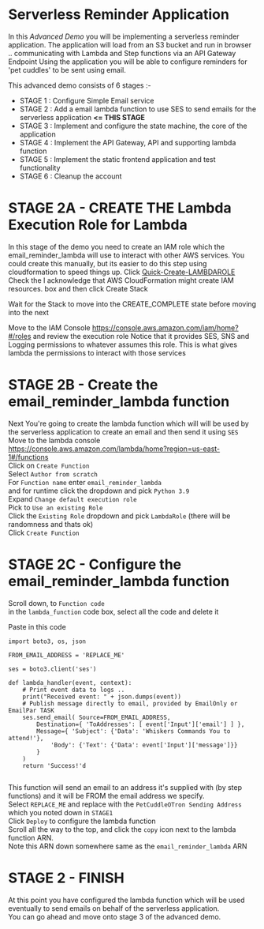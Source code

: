 # Serverless Reminder Application

In this _Advanced Demo_ you will be implementing a serverless reminder application.
The application will load from an S3 bucket and run in browser
.. communicating with Lambda and Step functions via an API Gateway Endpoint
Using the application you will be able to configure reminders for 'pet cuddles' to be sent using email.

This advanced demo consists of 6 stages :-

- STAGE 1 : Configure Simple Email service 
- STAGE 2 : Add a email lambda function to use SES to send emails for the serverless application **<= THIS STAGE**
- STAGE 3 : Implement and configure the state machine, the core of the application
- STAGE 4 : Implement the API Gateway, API and supporting lambda function
- STAGE 5 : Implement the static frontend application and test functionality
- STAGE 6 : Cleanup the account

# STAGE 2A - CREATE THE Lambda Execution Role for Lambda

In this stage of the demo you need to create an IAM role which the email_reminder_lambda will use to interact with other AWS services.
You could create this manually, but its easier to do this step using cloudformation to speed things up.
Click [Quick-Create-LAMBDAROLE](https://console.aws.amazon.com/cloudformation/home?region=us-east-1#/stacks/quickcreate?templateURL=https://learn-cantrill-labs.s3.amazonaws.com/aws-serverless-pet-cuddle-o-tron/lambdarolecfn.yaml&stackName=LAMBDAROLE) Check the I acknowledge that AWS CloudFormation might create IAM resources. box and then click Create Stack

Wait for the Stack to move into the CREATE_COMPLETE state before moving into the next

Move to the IAM Console https://console.aws.amazon.com/iam/home?#/roles and review the execution role
Notice that it provides SES, SNS and Logging permissions to whatever assumes this role.
This is what gives lambda the permissions to interact with those services

# STAGE 2B - Create the email_reminder_lambda function

Next You're going to create the lambda function which will will be used by the serverless application to create an email and then send it using `SES`  
Move to the lambda console https://console.aws.amazon.com/lambda/home?region=us-east-1#/functions  
Click on `Create Function`  
Select `Author from scratch`  
For `Function name` enter `email_reminder_lambda`  
and for runtime click the dropdown and pick `Python 3.9`  
Expand `Change default execution role`  
Pick to `Use an existing Role`  
Click the `Existing Role` dropdown and pick `LambdaRole` (there will be randomness and thats ok)  
Click `Create Function`  

# STAGE 2C - Configure the email_reminder_lambda function

Scroll down, to `Function code`  
in the `lambda_function` code box, select all the code and delete it  

Paste in this code

```
import boto3, os, json

FROM_EMAIL_ADDRESS = 'REPLACE_ME'

ses = boto3.client('ses')

def lambda_handler(event, context):
    # Print event data to logs .. 
    print("Received event: " + json.dumps(event))
    # Publish message directly to email, provided by EmailOnly or EmailPar TASK
    ses.send_email( Source=FROM_EMAIL_ADDRESS,
        Destination={ 'ToAddresses': [ event['Input']['email'] ] }, 
        Message={ 'Subject': {'Data': 'Whiskers Commands You to attend!'},
            'Body': {'Text': {'Data': event['Input']['message']}}
        }
    )
    return 'Success!'d
  
```

This function will send an email to an address it's supplied with (by step functions) and it will be FROM the email address we specify.    
Select `REPLACE_ME` and replace with the `PetCuddleOTron Sending Address` which you noted down in `STAGE1`    
Click `Deploy` to configure the lambda function    
Scroll all the way to the top, and click the `copy` icon next to the lambda function ARN.  
Note this ARN down somewhere same as the `email_reminder_lambda` ARN    

# STAGE 2 - FINISH   

At this point you have configured the lambda function which will be used eventually to send emails on behalf of the serverless application.    
You can go ahead and move onto stage 3 of the advanced demo.   
